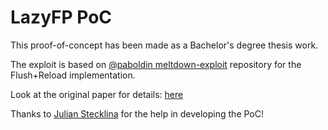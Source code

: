 # LazyFP PoC
This proof-of-concept has been made as a Bachelor's degree thesis work.

The exploit is based on [@paboldin meltdown-exploit](https://github.com/paboldin/meltdown-exploit) repository for the Flush+Reload implementation.

Look at the original paper for details: [here](https://arxiv.org/pdf/1806.07480.pdf)

Thanks to [Julian Stecklina](https://twitter.com/blitzclone) for the help in developing the PoC!
